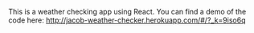 This is a weather checking app using React.
You can find a demo of the code here:
http://jacob-weather-checker.herokuapp.com/#/?_k=9iso6q
